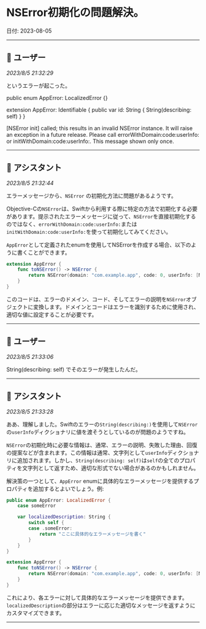 # NSError初期化の問題解決。

日付: 2023-08-05

---

## 👤 ユーザー
*2023/8/5 21:32:29*

というエラーが起こった。

public enum AppError: LocalizedError {}

extension AppError: Identifiable {
    public var id: String {
        String(describing: self)
    }
}

\[NSError init\] called; this results in an invalid NSError instance. It will raise an exception in a future release. Please call errorWithDomain:code:userInfo: or initWithDomain:code:userInfo:. This message shown only once.

---

## 🤖 アシスタント
*2023/8/5 21:32:44*

エラーメッセージから、`NSError` の初期化方法に問題があるようです。

Objective-Cの`NSError`は、Swiftから利用する際に特定の方法で初期化する必要があります。提示されたエラーメッセージに従って、`NSError`を直接初期化するのではなく、`errorWithDomain:code:userInfo:`または`initWithDomain:code:userInfo:`を使って初期化してみてください。

`AppError`として定義されたenumを使用してNSErrorを作成する場合、以下のように書くことができます。

```swift
extension AppError {
    func toNSError() -> NSError {
        return NSError(domain: "com.example.app", code: 0, userInfo: [NSLocalizedDescriptionKey: String(describing: self)])
    }
}
```

このコードは、エラーのドメイン、コード、そしてエラーの説明を`NSError`オブジェクトに変換します。ドメインとコードはエラーを識別するために使用され、適切な値に設定することが必要です。

---

## 👤 ユーザー
*2023/8/5 21:33:06*

String(describing: self) でそのエラーが発生したんだ。

---

## 🤖 アシスタント
*2023/8/5 21:33:28*

ああ、理解しました。Swiftのエラーの`String(describing:)`を使用して`NSError`の`userInfo`ディクショナリに値を渡そうとしているのが問題のようですね。

`NSError`の初期化時に必要な情報は、通常、エラーの説明、失敗した理由、回復の提案などが含まれます。この情報は通常、文字列として`userInfo`ディクショナリに追加されます。しかし、`String(describing: self)`は`self`の全てのプロパティを文字列として返すため、適切な形式でない場合があるのかもしれません。

解決策の一つとして、`AppError` enumに具体的なエラーメッセージを提供するプロパティを追加するとよいでしょう。例:

```swift
public enum AppError: LocalizedError {
    case someError

    var localizedDescription: String {
        switch self {
        case .someError:
            return "ここに具体的なエラーメッセージを書く"
        }
    }
}

extension AppError {
    func toNSError() -> NSError {
        return NSError(domain: "com.example.app", code: 0, userInfo: [NSLocalizedDescriptionKey: localizedDescription])
    }
}
```

これにより、各エラーに対して具体的なエラーメッセージを提供できます。`localizedDescription`の部分はエラーに応じた適切なメッセージを返すようにカスタマイズできます。

---
